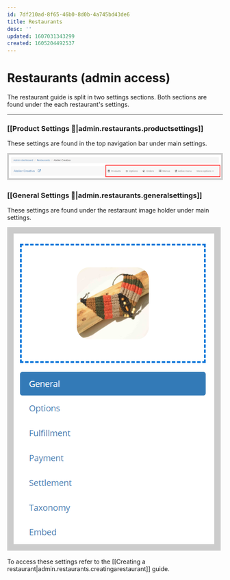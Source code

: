 ```yaml
---
id: 7df210ad-8f65-46b0-8d0b-4a745bd43de6
title: Restaurants
desc: ''
updated: 1607031343299
created: 1605204492537
---
```

<!-- CSS -->

<link rel="stylesheet" href="https://cdn.jsdelivr.net/npm/bootstrap@4.5.3/dist/css/bootstrap.min.css" integrity="sha384-TX8t27EcRE3e/ihU7zmQxVncDAy5uIKz4rEkgIXeMed4M0jlfIDPvg6uqKI2xXr2" crossorigin="anonymous">
<!-- jQuery and JS bundle w/ Popper.js -->
<script src="https://code.jquery.com/jquery-3.5.1.slim.min.js" integrity="sha384-DfXdz2htPH0lsSSs5nCTpuj/zy4C+OGpamoFVy38MVBnE+IbbVYUew+OrCXaRkfj" crossorigin="anonymous"></script>
<script src="https://cdn.jsdelivr.net/npm/bootstrap@4.5.3/dist/js/bootstrap.bundle.min.js" integrity="sha384-ho+j7jyWK8fNQe+A12Hb8AhRq26LrZ/JpcUGGOn+Y7RsweNrtN/tE3MoK7ZeZDyx" crossorigin="anonymous"></script>
<!-- Font Awesome -->
<script src="https://kit.fontawesome.com/489c6dd9c4.js" crossorigin="anonymous"></script>
<link rel="stylesheet" href="https://res.cloudinary.com/dxfq3iotg/raw/upload/v1557239464/easyzoom.css" />
<script src="https://res.cloudinary.com/dxfq3iotg/raw/upload/v1557239478/easyzoom.js"></script>

# Restaurants (admin access)

<div class="alert alert-info" role="alert">
The restaurant guide is split in two settings sections. Both sections are found under the each restaurant's settings. 
</div>

* * *

### [[Product Settings 🔗|admin.restaurants.productsettings]]

These settings are found in the top navigation bar under main settings.

![](/assets/images/productsettings.png)

### [[General Settings 🔗|admin.restaurants.generalsettings]]

These settings are found under the restaraunt image holder under main settings.

![](/assets/images/generalsettingsresto.png)

To access these settings refer to the [[Creating a restaurant|admin.restaurants.creatingarestaurant]] guide.


